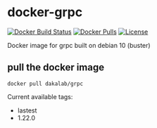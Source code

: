 # docker-grpc

[![Docker Build Status](https://img.shields.io/docker/build/dakalab/grpc.svg)](https://hub.docker.com/r/dakalab/grpc)
[![Docker Pulls](https://img.shields.io/docker/pulls/dakalab/grpc.svg)](https://hub.docker.com/r/dakalab/grpc)
[![License](https://img.shields.io/github/license/dakalab/docker-grpc.svg)](https://github.com/dakalab/docker-grpc)

Docker image for grpc built on debian 10 (buster)

## pull the docker image

```
docker pull dakalab/grpc
```

Current available tags:

- lastest
- 1.22.0
